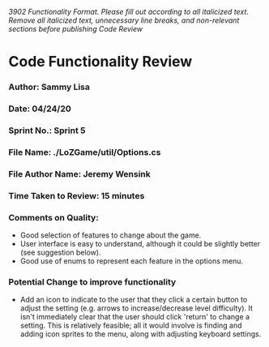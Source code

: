 _3902 Functionality Format. Please fill out according to all italicized text. Remove all italicized text, unnecessary line breaks, and non-relevant sections before publishing Code Review_

# Code Functionality Review

### Author: Sammy Lisa

### Date: 04/24/20

### Sprint No.: Sprint 5

### File Name: ./LoZGame/util/Options.cs

### File Author Name: Jeremy Wensink

### Time Taken to Review: 15 minutes

### Comments on Quality:
- Good selection of features to change about the game.
- User interface is easy to understand, although it could be slightly better (see suggestion below).
- Good use of enums to represent each feature in the options menu.

### Potential Change to improve functionality
- Add an icon to indicate to the user that they click a certain button to adjust the setting (e.g. arrows to increase/decrease level difficulty). It isn't immediately clear that the user should click 'return' to change a setting.
	This is relatively feasible; all it would involve is finding and adding icon sprites to the menu, along with adjusting keyboard settings.
